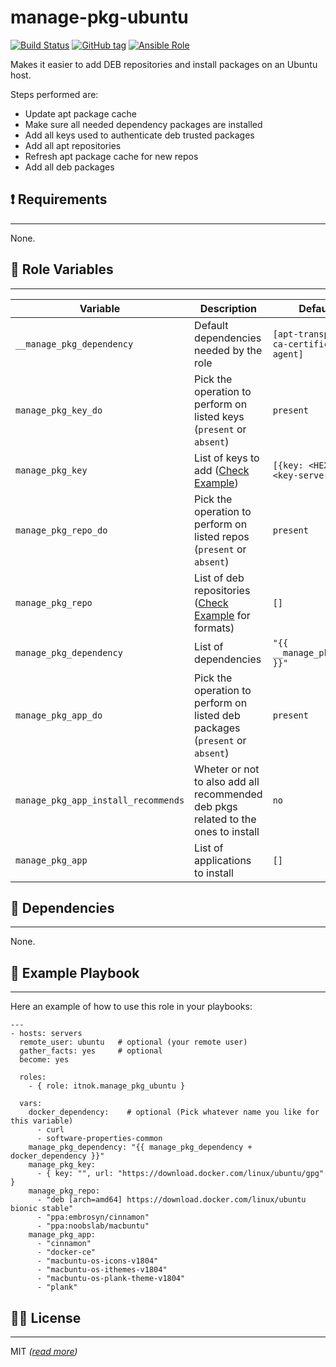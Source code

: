manage-pkg-ubuntu
==================

[![Build Status](https://travis-ci.org/itnok/ansible-role-install-pkg-ubuntu.svg?branch=master)](https://travis-ci.org/itnok/ansible-role-install-pkg-ubuntu) [![GitHub tag](https://img.shields.io/github/v/tag/itnok/ansible-role-install-pkg-ubuntu?sort=semver)](https://github.com/itnok/ansible-role-install-pkg-ubuntu/tags/) [![Ansible Role](https://img.shields.io/ansible/role/47006)](https://galaxy.ansible.com/itnok/manage_pkg_ubuntu)

Makes it easier to add DEB repositories and install packages on an Ubuntu host.

Steps performed are:

  - Update apt package cache
  - Make sure all needed dependency packages are installed
  - Add all keys used to authenticate deb trusted packages
  - Add all apt repositories
  - Refresh apt package cache for new repos
  - Add all deb packages


## :exclamation: Requirements
-----------------------------

None.


## :abcd: Role Variables
------------------------

| Variable                            | Description                                                                        | Default Value                                         |
|-------------------------------------|------------------------------------------------------------------------------------|-------------------------------------------------------|
| `__manage_pkg_dependency`           | Default dependencies needed by the role                                            | `[apt-transport-https, ca-certificates, gnupg-agent]` |
| `manage_pkg_key_do`                 | Pick the operation to perform on listed keys (`present` or `absent`)               | `present`                                             |
| `manage_pkg_key`                    | List of keys to add ([Check Example](#notebook-example-playbook))                  | `[{key: <HEX-KEY>, url: <key-server-url>}]`           |
| `manage_pkg_repo_do`                | Pick the operation to perform on listed repos (`present` or `absent`)              | `present`                                             |
| `manage_pkg_repo`                   | List of deb repositories ([Check Example](#notebook-example-playbook) for formats) | `[]`                                                  |
| `manage_pkg_dependency`             | List of dependencies                                                               | `"{{ __manage_pkg_dependency }}"`                     |
| `manage_pkg_app_do`                 | Pick the operation to perform on listed deb packages (`present` or `absent`)       | `present`                                             |
| `manage_pkg_app_install_recommends` | Wheter or not to also add all recommended deb pkgs related to the ones to install  | `no`                                                  |
| `manage_pkg_app`                    | List of applications to install                                                    | `[]`                                                  |


## :link: Dependencies
----------------------

None.


## :notebook: Example Playbook
------------------------------

Here an example of how to use this role in your playbooks:

```
---
- hosts: servers
  remote_user: ubuntu   # optional (your remote user)
  gather_facts: yes     # optional
  become: yes

  roles:
    - { role: itnok.manage_pkg_ubuntu }

  vars:
    docker_dependency:    # optional (Pick whatever name you like for this variable)
      - curl
      - software-properties-common
    manage_pkg_dependency: "{{ manage_pkg_dependency + docker_dependency }}"
    manage_pkg_key:
      - { key: "", url: "https://download.docker.com/linux/ubuntu/gpg" }
    manage_pkg_repo:
      - "deb [arch=amd64] https://download.docker.com/linux/ubuntu bionic stable"
      - "ppa:embrosyn/cinnamon"
      - "ppa:noobslab/macbuntu"
    manage_pkg_app:
      - "cinnamon"
      - "docker-ce"
      - "macbuntu-os-icons-v1804"
      - "macbuntu-os-ithemes-v1804"
      - "macbuntu-os-plank-theme-v1804"
      - "plank"
```

## :guardsman: License
----------------------

MIT _([read more](LICENSE.md))_
